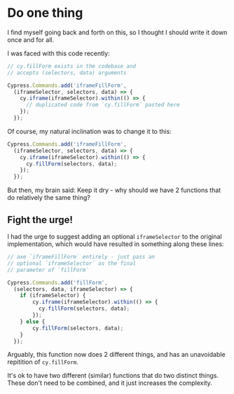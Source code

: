 # Do one thing

I find myself going back and forth on this, so I thought I should write it down once and for all.

I was faced with this code recently:

```javascript
// cy.fillForm exists in the codebase and
// accepts (selectors, data) arguments

Cypress.Commands.add('iframeFillForm',
  (iframeSelector, selectors, data) => {
    cy.iframe(iframeSelector).within(() => {
      // duplicated code from `cy.fillForm` pasted here
    });
  });
```

Of course, my natural inclination was to change it to this:

```javascript
Cypress.Commands.add('iframeFillForm',
  (iframeSelector, selectors, data) => {
    cy.iframe(iframeSelector).within(() => {
      cy.fillForm(selectors, data);
    });
  });
```

But then, my brain said: Keep it dry - why should we have 2 functions that do relatively the same thing?

## Fight the urge!

I had the urge to suggest adding an optional `iframeSelector` to the original implementation, which would have resulted in something along these lines:

```javascript
// axe `iframeFillForm` entirely - just pass an 
// optional `iframeSelector` as the final
// parameter of `fillForm`

Cypress.Commands.add('fillForm',
  (selectors, data, iframeSelector) => {
    if (iframeSelector) {
        cy.iframe(iframeSelector).within(() => {
          cy.fillForm(selectors, data);
        });
    } else {
        cy.fillForm(selectors, data);
    }
  });
```

Arguably, this function now does 2 different things, and has an unavoidable repitition of `cy.fillForm`.

It's ok to have two different (similar) functions that do two distinct things.
These don't need to be combined, and it just increases the complexity.
